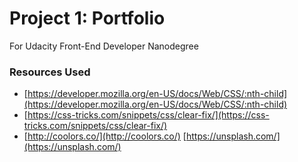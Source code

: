 # Project 1: Portfolio
For Udacity Front-End Developer Nanodegree

### Resources Used
- [https://developer.mozilla.org/en-US/docs/Web/CSS/:nth-child](https://developer.mozilla.org/en-US/docs/Web/CSS/:nth-child)
- [https://css-tricks.com/snippets/css/clear-fix/](https://css-tricks.com/snippets/css/clear-fix/)
- [http://coolors.co/](http://coolors.co/)
[https://unsplash.com/](https://unsplash.com/)